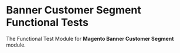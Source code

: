 # Banner Customer Segment Functional Tests

The Functional Test Module for **Magento Banner Customer Segment** module.
